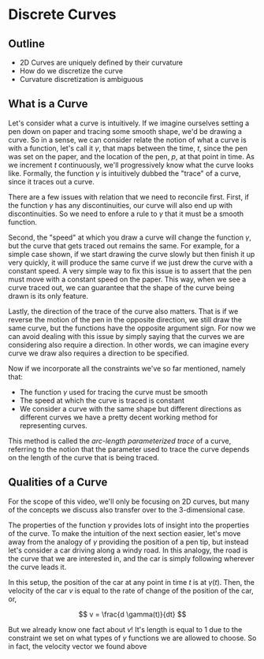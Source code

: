 # Discrete Curves

## Outline

- 2D Curves are uniquely defined by their curvature
- How do we discretize the curve
- Curvature discretization is ambiguous


## What is a Curve

Let's consider what a curve is intuitively.
If we imagine ourselves setting a pen down on paper and tracing some smooth shape, we'd be drawing a curve.
So in a sense, we can consider relate the notion of what a curve is with a function, let's call it $\gamma$, that maps between the time, $t$, since the pen was set on the paper, and the location of the pen, $p$, at that point in time.
As we increment $t$ continuously, we'll progressively know what the curve looks like.
Formally, the function $\gamma$ is intuitively dubbed the "trace" of a curve, since it traces out a curve.

There are a few issues with relation that we need to reconcile first.
First, if the function $\gamma$ has any discontinuities, our curve will also end up with discontinuities.
So we need to enfore a rule to $\gamma$ that it must be a smooth function.

<!-- constant speed requirement also takes care of kinks that don't get sussed out discontinuities in $\gamma$ -->
Second, the "speed" at which you draw a curve will change the function $\gamma$, but the curve that gets traced out remains the same.
For example, for a simple case shown, if we start drawing the curve slowly but then finish it up very quickly, it will produce the same curve if we just drew the curve with a constant speed.
A very simple way to fix this issue is to assert that the pen must move with a constant speed on the paper.
This way, when we see a curve traced out, we can guarantee that the shape of the curve being drawn is its only feature.

Lastly, the direction of the trace of the curve also matters.
That is if we reverse the motion of the pen in the opposite direction, we still draw the same curve, but the functions have the opposite argument sign.
For now we can avoid dealing with this issue by simply saying that the curves we are considering also require a direction.
In other words, we can imagine every curve we draw also requires a direction to be specified.

Now if we incorporate all the constraints we've so far mentioned, namely that:
- The function $\gamma$ used for tracing the curve must be smooth
- The speed at which the curve is traced is constant
- We consider a curve with the same shape but different directions as different curves
we have a pretty decent working method for representing curves.

This method is called the *arc-length parameterized trace* of a curve, referring to the notion that the parameter used to trace the curve depends on the length of the curve that is being traced.

## Qualities of a Curve

For the scope of this video, we'll only be focusing on 2D curves, but many of the concepts we discuss also transfer over to the 3-dimensional case.

The properties of the function $\gamma$ provides lots of insight into the properties of the curve.
To make the intuition of the next section easier, let's move away from the analogy of $\gamma$ providing the position of a pen tip, but instead let's consider a car driving along a windy road.
In this analogy, the road is the curve that we are interested in, and the car is simply following wherever the curve leads it.

In this setup, the position of the car at any point in time $t$ is at $\gamma(t)$.
Then, the velocity of the car $v$ is equal to the rate of change of the position of the car, or,

$$
v = \frac{d \gamma(t)}{dt}
$$

But we already know one fact about $v$!
It's length is equal to 1 due to the constraint we set on what types of $\gamma$ functions we are allowed to choose.
So in fact, the velocity vector we found above 